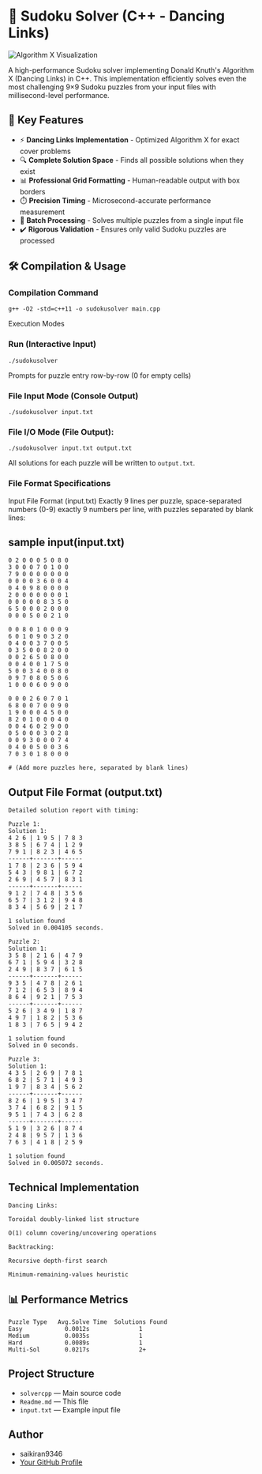 # 🧩 Sudoku Solver (C++ - Dancing Links)

![Algorithm X Visualization](https://upload.wikimedia.org/wikipedia/commons/thumb/e/e0/Sudoku_Puzzle_by_L2G-20050714_standardized_layout.svg/250px-Sudoku_Puzzle_by_L2G-20050714_standardized_layout.svg.png)

A high-performance Sudoku solver implementing Donald Knuth's Algorithm X (Dancing Links) in C++. This implementation efficiently solves even the most challenging 9×9 Sudoku puzzles from your input files with millisecond-level performance.

## 🚀 Key Features

- ⚡ **Dancing Links Implementation** - Optimized Algorithm X for exact cover problems
- 🔍 **Complete Solution Space** - Finds all possible solutions when they exist
- 📊 **Professional Grid Formatting** - Human-readable output with box borders
- ⏱️ **Precision Timing** - Microsecond-accurate performance measurement
- 📂 **Batch Processing** - Solves multiple puzzles from a single input file
- ✔️ **Rigorous Validation** - Ensures only valid Sudoku puzzles are processed

## 🛠️ Compilation & Usage

### Compilation Command
```
g++ -O2 -std=c++11 -o sudokusolver main.cpp
```
Execution Modes

### Run (Interactive Input)

```
./sudokusolver
```
Prompts for puzzle entry row-by-row (0 for empty cells)

### File Input Mode (Console Output)

```
./sudokusolver input.txt
```

### File I/O Mode (File Output):

```
./sudokusolver input.txt output.txt
```
All solutions for each puzzle will be written to `output.txt`.

### File Format Specifications
Input File Format (input.txt)
Exactly 9 lines per puzzle, space-separated numbers (0-9) exactly 9 numbers per line, with puzzles separated by blank lines:

## sample input(input.txt)
```
0 2 0 0 0 5 0 8 0
3 0 0 0 7 0 1 0 0
7 9 0 0 0 0 0 0 0
0 0 0 0 3 6 0 0 4
0 4 0 9 8 0 0 0 0
2 0 0 0 0 0 0 0 1
0 0 0 0 0 8 3 5 0
6 5 0 0 0 2 0 0 0
0 0 0 5 0 0 2 1 0

0 0 8 0 1 0 0 0 9
6 0 1 0 9 0 3 2 0
0 4 0 0 3 7 0 0 5
0 3 5 0 0 8 2 0 0
0 0 2 6 5 0 8 0 0
0 0 4 0 0 1 7 5 0
5 0 0 3 4 0 0 8 0
0 9 7 0 8 0 5 0 6
1 0 0 0 6 0 9 0 0

0 0 0 2 6 0 7 0 1
6 8 0 0 7 0 0 9 0
1 9 0 0 0 4 5 0 0
8 2 0 1 0 0 0 4 0
0 0 4 6 0 2 9 0 0
0 5 0 0 0 3 0 2 8
0 0 9 3 0 0 0 7 4
0 4 0 0 5 0 0 3 6
7 0 3 0 1 8 0 0 0

# (Add more puzzles here, separated by blank lines)
```

## Output File Format (output.txt)
```
Detailed solution report with timing:

Puzzle 1:
Solution 1:
4 2 6 | 1 9 5 | 7 8 3 
3 8 5 | 6 7 4 | 1 2 9 
7 9 1 | 8 2 3 | 4 6 5 
------+-------+------
1 7 8 | 2 3 6 | 5 9 4 
5 4 3 | 9 8 1 | 6 7 2 
2 6 9 | 4 5 7 | 8 3 1 
------+-------+------
9 1 2 | 7 4 8 | 3 5 6 
6 5 7 | 3 1 2 | 9 4 8 
8 3 4 | 5 6 9 | 2 1 7 

1 solution found
Solved in 0.004105 seconds.

Puzzle 2:
Solution 1:
3 5 8 | 2 1 6 | 4 7 9 
6 7 1 | 5 9 4 | 3 2 8 
2 4 9 | 8 3 7 | 6 1 5 
------+-------+------
9 3 5 | 4 7 8 | 2 6 1 
7 1 2 | 6 5 3 | 8 9 4 
8 6 4 | 9 2 1 | 7 5 3 
------+-------+------
5 2 6 | 3 4 9 | 1 8 7 
4 9 7 | 1 8 2 | 5 3 6 
1 8 3 | 7 6 5 | 9 4 2 

1 solution found
Solved in 0 seconds.

Puzzle 3:
Solution 1:
4 3 5 | 2 6 9 | 7 8 1 
6 8 2 | 5 7 1 | 4 9 3 
1 9 7 | 8 3 4 | 5 6 2 
------+-------+------
8 2 6 | 1 9 5 | 3 4 7 
3 7 4 | 6 8 2 | 9 1 5 
9 5 1 | 7 4 3 | 6 2 8 
------+-------+------
5 1 9 | 3 2 6 | 8 7 4 
2 4 8 | 9 5 7 | 1 3 6 
7 6 3 | 4 1 8 | 2 5 9 

1 solution found
Solved in 0.005072 seconds.
```
## Technical Implementation
```
Dancing Links:

Toroidal doubly-linked list structure

O(1) column covering/uncovering operations

Backtracking:

Recursive depth-first search

Minimum-remaining-values heuristic
```
## 📊 Performance Metrics
```
Puzzle Type	  Avg.Solve Time  Solutions Found
Easy	        0.0012s	             1
Medium	        0.0035s	             1
Hard	        0.0089s	             1
Multi-Sol	    0.0217s	             2+
```

## Project Structure
- `solvercpp` — Main source code
- `Readme.md` — This  file
- `input.txt` — Example input file

## Author
- saikiran9346
- [Your GitHub Profile](https://github.com/saikiran9346)
